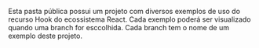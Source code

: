 Esta pasta pública possui um projeto com diversos exemplos de uso do recurso Hook do ecossistema React. Cada exemplo poderá ser visualizado quando uma branch for esccolhida. Cada branch tem o nome de um exemplo deste projeto.
